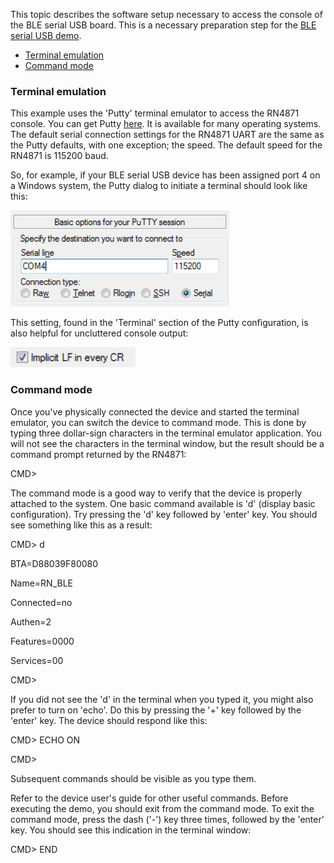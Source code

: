 This topic describes the software setup necessary to access the console of the BLE serial USB board.
This is a necessary preparation step for the [BLE serial USB demo](../demo-pipe/guide.md).

- [Terminal emulation](#terminal-emulation)
- [Command mode](#command-mode)

### Terminal emulation

This example uses the 'Putty' terminal emulator to access the RN4871 console.
You can get Putty [here](https://www.chiark.greenend.org.uk/~sgtatham/putty/latest.html).
It is available for many operating systems.
The default serial connection settings for the RN4871 UART are the same as the Putty defaults, with one exception; the speed.
The default speed for the RN4871 is 115200 baud.

So, for example, if your BLE serial USB device has been assigned port 4 on a Windows system,
the Putty dialog to initiate a terminal should look like this:

<img src="putty.cfg.png" width="350px"/>

This setting, found in the 'Terminal' section of the Putty configuration, is also helpful for uncluttered console output:

<img src="putty.cfg2.png" width="200px"/>

### Command mode

Once you've physically connected the device and started the terminal emulator,  you can switch the device to command mode.  This is done by typing three dollar-sign characters in the terminal emulator application.  You will not see the characters in the terminal window, but the result should be a command prompt returned by the RN4871:

CMD>

The command mode is a good way to verify that the device is properly attached to the system.  One basic command available is 'd' (display basic configuration).  Try pressing the 'd' key followed by 'enter' key.  You should see something like this as a result:

CMD> d

BTA=D88039F80080

Name=RN_BLE

Connected=no

Authen=2

Features=0000

Services=00

CMD>

If you did not see the 'd' in the terminal when you typed it, you might also prefer to turn on 'echo'.  Do this by pressing the '+' key followed by the 'enter' key.  The device should respond like this:

CMD> ECHO ON

CMD>

Subsequent commands should be visible as you type them.

Refer to the device user's guide for other useful commands.  Before executing the demo, you should exit from the command mode.  To exit the command mode, press the dash ('-') key three times, followed by the 'enter' key.  You should see this indication in the terminal window:

CMD> END
